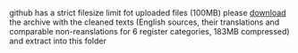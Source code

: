 github has a strict filesize limit fot uploaded files (100MB)
please [download](https://cloud.mail.ru/public/2zBR/2k53q4TCS) the archive with the cleaned texts (English sources, their translations and comparable non-reanslations for 6 register categories, 183MB compressed) and extract into this folder
